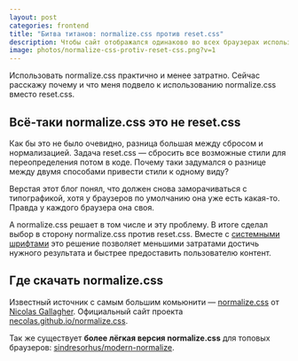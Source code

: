 ```yaml
---
layout: post
categories: frontend
title: "Битва титанов: normalize.css против reset.css"
description: Чтобы сайт отображался одинаково во всех браузерах используйте normalize.css. Расскажу почему и что подвело к использованию normalize.css вместо reset.css
image: photos/normalize-css-protiv-reset-css.png?v=1
---
```


Использовать normalize.css практично и менее затратно. 
Сейчас расскажу почему и что меня подвело к использованию normalize.css вместо reset.css.

## Всё-таки normalize.css это не reset.css

Как бы это не было очевидно, разница большая между сбросом и нормализацией. 
Задача reset.css &mdash; сбросить все возможные стили для переопределения потом в коде.
Почему таки задумался о разнице между двумя способами привести стили к одному виду?

Верстая этот блог понял, что должен снова заморачиваться с типографикой, хотя у браузеров по умолчанию она уже есть какая-то. 
Правда у каждого браузера она своя. 

А normalize.css решает в том числе и эту проблему.
В итоге сделал выбор в сторону normalize.css против reset.css. 
Вместе с [системными шрифтами](/frontend/most-recent-variant-of-css-system-font-families) это решение позволяет меньшими затратами достичь нужного результата и быстрее предоставить пользователю контент.

## Где скачать normalize.css

Известный источник с самым большим комьюнити &mdash; [normalize.css](https://github.com/necolas/normalize.css/) от [Nicolas Gallagher](https://github.com/necolas).
Официальный сайт проекта [necolas.github.io/normalize.css](https://necolas.github.io/normalize.css/).

Так же существует __более лёгкая версия normalize.css__ для топовых браузеров:
[sindresorhus/modern-normalize](https://github.com/sindresorhus/modern-normalize).

